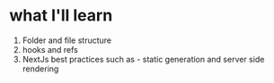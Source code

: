 # what I'll learn

1. Folder and file structure
2. hooks and refs
3. NextJs best practices such as - static generation and server side rendering
